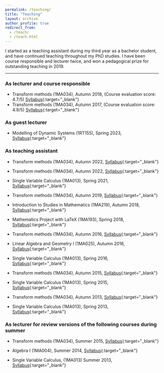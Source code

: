 ```yaml
---
permalink: /teaching/
title: "Teaching"
layout: archive
author_profile: true
redirect_from: 
  - /teach/
  - /teach.html
---
```


I started as a teaching assistant during my third year as a bachelor student, and have continued teaching throughout my PhD studies. I have been course responsible and lecturer twice, and won a pedagogical prize for outstanding teaching in 2019. 

---
### As lecturer and course responsible 
- Transform methods (1MA034), Autumn 2018, (Course evaluation score: 4.7/5) [Syllabus](https://www.uu.se/en/admissions/master/selma/kursplan/?kKod=1MA034){:target="_blank"}
- Transform methods (1MA034), Autumn 2017, (Course evaluation score: 4.9/5) [Syllabus](https://www.uu.se/en/admissions/master/selma/kursplan/?kKod=1MA034){:target="_blank"}

### As guest lecturer 
- Modelling of Dynamic Systems (1RT155), Spring 2023, [Syllabus](https://www.uu.se/en/admissions/freestanding-courses/course-syllabus/?kKod=1RT155){:target="_blank"}

### As teaching assistant
- Transform methods (1MA034), Autumn 2022, [Syllabus](https://www.uu.se/en/admissions/master/selma/kursplan/?kKod=1MA034){:target="_blank"}

- Transform methods (1MA034), Autumn 2022, [Syllabus](https://www.uu.se/en/admissions/master/selma/kursplan/?kKod=1MA034){:target="_blank"}

- Single Variable Calculus  (1MA013), Spring 2021, [Syllabus](https://https://www.uu.se/en/admissions/freestanding-courses/course-syllabus/?kpid=45585&lasar=22%2F23&typ=1){:target="_blank"}

- Transform methods (1MA034), Autumn 2019, [Syllabus](https://www.uu.se/en/admissions/master/selma/kursplan/?kKod=1MA034){:target="_blank"}

- Introduction to Studies in Mathematics (1MA219), Autumn 2018, [Syllabus](https://www.uu.se/en/admissions/master/selma/kursplan/?kKod=1MA219){:target="_blank"}

- Mathematics Project with LaTeX (1MA193), Spring 2018, [Syllabus](https://www.uu.se/en/admissions/master/selma/kursplan/?kKod=1MA193){:target="_blank"}

- Transform methods (1MA034),  Autumn 2016, [Syllabus](https://www.uu.se/en/admissions/master/selma/kursplan/?kKod=1MA034){:target="_blank"}

- Linear Algebra and Geometry I (1MA025), Autumn 2016, [Syllabus](https://www.uu.se/en/admissions/freestanding-courses/course-syllabus/?kpid=45546){:target="_blank"}

- Single Variable Calculus  (1MA013), Spring 2016, [Syllabus](https://https://www.uu.se/en/admissions/freestanding-courses/course-syllabus/?kpid=45585&lasar=22%2F23&typ=1){:target="_blank"}

- Transform methods (1MA034), Autumn 2015, [Syllabus](https://www.uu.se/en/admissions/master/selma/kursplan/?kKod=1MA034){:target="_blank"}

- Single Variable Calculus  (1MA013), Spring 2015, [Syllabus](https://https://www.uu.se/en/admissions/freestanding-courses/course-syllabus/?kpid=45585&lasar=22%2F23&typ=1){:target="_blank"}

- Transform methods (1MA034), Autumn 2013, [Syllabus](https://www.uu.se/en/admissions/master/selma/kursplan/?kKod=1MA034){:target="_blank"}

- Single Variable Calculus (1MA013), Spring 2013, [Syllabus](https://https://www.uu.se/en/admissions/freestanding-courses/course-syllabus/?kpid=45585&lasar=22%2F23&typ=1){:target="_blank"}

### As lecturer for review versions of the following courses during summer

- Transform methods (1MA034), Summer 2015, [Syllabus](https://www.uu.se/en/admissions/master/selma/kursplan/?kKod=1MA034){:target="_blank"}

- Algebra I (1MA004), Summer 2014, [Syllabus](https://www.uu.se/en/admissions/freestanding-courses/course-syllabus/?kpid=47674){:target="_blank"}

- Single Variable Calculus,  (1MA013) Summer 2013, [Syllabus](https://https://www.uu.se/en/admissions/freestanding-courses/course-syllabus/?kpid=45585&lasar=22%2F23&typ=1){:target="_blank"}
